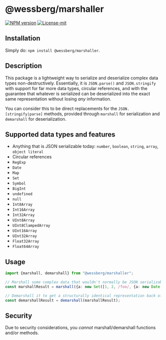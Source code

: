 # @wessberg/marshaller
[![NPM version][npm-version-image]][npm-version-url]
[![License-mit][license-mit-image]][license-mit-url]

[license-mit-url]: https://opensource.org/licenses/MIT

[license-mit-image]: https://img.shields.io/badge/License-MIT-yellow.svg

[npm-version-url]: https://www.npmjs.com/package/@wessberg/marshaller

[npm-version-image]: https://badge.fury.io/js/%40wessberg%2Fmarshaller.svg

## Installation
Simply do: `npm install @wessberg/marshaller`.

## Description

This package is a lightweight way to serialize and deserialize complex data types non-destructively.
Essentially, it is `JSON.parse()` and `JSON.stringify` with support for far more data types, circular references, and with the guarantee that
whatever is serialized can be deserialized into the exact same representation without losing *any* information.

You can consider this to be direct replacements for the `JSON.[stringify|parse]` methods, provided through `marshall` for serialization and `demarshall` for deserialization.

## Supported data types and features

- Anything that is JSON serializable today: `number`, `boolean`, `string`, `array`, `object literal`
- Circular references
- `RegExp`
- `Date`
- `Map`
- `Set`
- `Symbol`
- `BigInt`
- `undefined`
- `null`
- `Int8Array`
- `Int16Array`
- `Int32Array`
- `UInt8Array`
- `UInt8ClampedArray`
- `UInt16Array`
- `UInt32Array`
- `Float32Array`
- `Float64Array`

## Usage
```typescript
import {marshall, demarshall} from "@wessberg/marshaller";

// Marshall some complex data that wouldn't normally be JSON serializable
const marshallResult = marshall({a: new Set([1, 2, /foo/, {a: new Date(), b: new Float32Array([1, 2, 3])}])})

// Demarshall it to get a structurally identical representation back of the data
const demarshallResult = demarshall(marshallResult);
```

## Security

Due to security considerations, you *cannot* marshall/demarshall functions and/or methods.